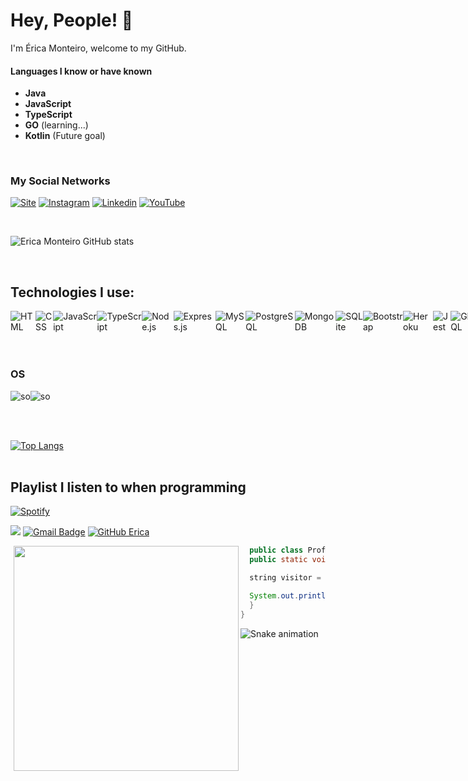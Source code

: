 
<h1>Hey, People! 👋</h1>

I'm Érica Monteiro, welcome to my GitHub.

####  Languages I know or have known

- **Java** 
- **JavaScript**
- **TypeScript**
- **GO** (learning...)
- **Kotlin** (Future goal)

<br>

###  My Social Networks

[![Site](https://img.shields.io/website?label=ericamonteiro-site&style=for-the-badge&url=https://https://github.com/erica7dev)](erica7dev.github.io)
[![Instagram](https://img.shields.io/badge/Instagram-E4405F?style=for-the-badge&logo=instagram&logoColor=white)](https://www.instagram.com/ericaseven_dev/)
[![Linkedin](https://img.shields.io/badge/LinkedIn-0077B5?style=for-the-badge&logo=linkedin&logoColor=white)](https://www.linkedin.com/in/erica7dev/)
[![YouTube](https://img.shields.io/badge/YouTube-FF0000?style=for-the-badge&logo=youtube&logoColor=white)](https://www.youtube.com/channel/UC_9Vc9ZlTFktgzfVERtZA3A)

<br>

![Erica Monteiro GitHub stats](https://github-readme-stats.vercel.app/api?username=erica7dev&show_icons=true&theme=highcontrast)

<br>

## Technologies I use:
<div style="display:flex; align-items:space around;"><br>
    <img align="center" alt="HTML" src="https://img.shields.io/badge/HTML-239120?style=for-the-badge&logo=html5&logoColor=white">
    <img align="center" alt="CSS" src="https://img.shields.io/badge/CSS-239120?&style=for-the-badge&logo=css3&logoColor=white">
    <img align="center" alt="JavaScript" src="https://img.shields.io/badge/JavaScript-323330?style=for-the-badge&logo=javascript&logoColor=F7DF1E">
    <img align="center" alt="TypeScript" src="https://img.shields.io/badge/TypeScript-007ACC?style=for-the-badge&logo=typescript&logoColor=white">
    <img align="center" alt="Node.js" src="https://img.shields.io/badge/Node.js-43853D?style=for-the-badge&logo=node.js&logoColor=white">
    <img align="center" alt="Express.js" src="https://img.shields.io/badge/Express.js-404D59?style=for-the-badge">
    <img align="center" alt="MySQL" src="https://img.shields.io/badge/MySQL-00000F?style=for-the-badge&logo=mysql&logoColor=white">
    <img align="center" alt="PostgreSQL" src="https://img.shields.io/badge/PostgreSQL-316192?style=for-the-badge&logo=postgresql&logoColor=white">
    <img align="center" alt="MongoDB" src="https://img.shields.io/badge/MongoDB-4EA94B?style=for-the-badge&logo=mongodb&logoColor=white">
    <img align="center" alt="SQLite" src="https://img.shields.io/badge/SQLite-07405E?style=for-the-badge&logo=sqlite&logoColor=white">
    <img align="center" alt="Bootstrap" src="https://img.shields.io/badge/Bootstrap-563D7C?style=for-the-badge&logo=bootstrap&logoColor=white">
    <img align="center" alt="Heroku" src="https://img.shields.io/badge/Heroku-430098?style=for-the-badge&logo=heroku&logoColor=white">
    <img align="center" alt="Jest" src="https://img.shields.io/badge/Jest-323330?style=for-the-badge&logo=Jest&logoColor=white">
    <img align="center" alt="GRAPHQL" src="https://img.shields.io/badge/-GraphQL-E10098?style=for-the-badge&logo=graphql&logoColor=white">
    <img align="center" alt="Docker" src="https://img.shields.io/badge/docker-%230db7ed.svg?style=for-the-badge&logo=docker&logoColor=white">
</div>
<br><br>
    
### OS
<div style="display:flex; align-items:space around;">
    <img align="center" alt="so" src="https://img.shields.io/badge/Windows-0078D6?style=for-the-badge&logo=windows&logoColor=white">
    <img align="center" alt="so" src="https://img.shields.io/badge/Ubuntu-E95420?style=for-the-badge&logo=ubuntu&logoColor=white">
 </div>            

<br><br>

[![Top Langs](https://github-readme-stats.vercel.app/api/top-langs/?username=erica7dev&theme=radical)](https://github.com/erica7dev/github-readme-stats) <br><br>

## Playlist I listen to when programming

[![Spotify](https://img.shields.io/badge/Spotify-1ED760?&style=for-the-badge&logo=spotify&logoColor=white)](https://open.spotify.com/playlist/7HzEw78JxWAdwuTPyBAHLP?si=9822b3c396ca4738)

![](https://komarev.com/ghpvc/?username=erica7dev&color=006bed)
[![Gmail Badge](https://img.shields.io/badge/-ericadeveloper@outlook.com-006bed?style=flat-square&logo=Gmail&logoColor=white&link=mailto:ericadeveloper@outlook.com)](mailto:ericadeveloper@outlook.com)
[![GitHub Erica]( https://img.shields.io/github/followers/erica7dev?label=follow&style=social)](https://github.com/erica7dev)


<div style="margin-left: 5px;">
 <img align="left" width="360"  src="https://c.tenor.com/mG7yqWOzOmAAAAAd/goth-creepy.gif" />

```java
  public class Profile {
  public static void Main(String[] args) {

  string visitor = "Welcome to my network!";

  System.out.println(visitor + "Thank you for the visit! :P");
  }
}
```
</div>

    
![Snake animation](https://github.com/eagrundy/eagrundy/blob/output/github-contribution-grid-snake.svg)
